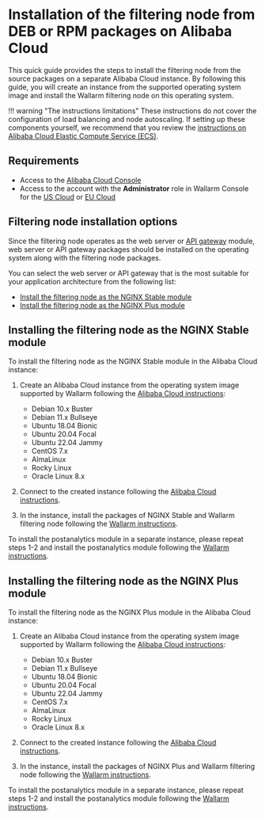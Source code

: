 # Installation of the filtering node from DEB or RPM packages on Alibaba Cloud

This quick guide provides the steps to install the filtering node from the source packages on a separate Alibaba Cloud instance. By following this guide, you will create an instance from the supported operating system image and install the Wallarm filtering node on this operating system.

!!! warning "The instructions limitations"
    These instructions do not cover the configuration of load balancing and node autoscaling. If setting up these components yourself, we recommend that you review the [instructions on Alibaba Cloud Elastic Compute Service (ECS)](https://www.alibabacloud.com/product/ecs).

## Requirements

* Access to the [Alibaba Cloud Console](https://account.alibabacloud.com/login/login.htm)
* Access to the account with the **Administrator** role in Wallarm Console for the [US Cloud](https://us1.my.wallarm.com/) or [EU Cloud](https://my.wallarm.com/)

## Filtering node installation options

Since the filtering node operates as the web server or [API gateway](https://www.wallarm.com/what/the-concept-of-an-api-gateway) module, web server or API gateway packages should be installed on the operating system along with the filtering node packages.

You can select the web server or API gateway that is the most suitable for your application architecture from the following list:

* [Install the filtering node as the NGINX Stable module](#installing-the-filtering-node-as-the-nginx-stable-module)
* [Install the filtering node as the NGINX Plus module](#installing-the-filtering-node-as-the-nginx-plus-module)

## Installing the filtering node as the NGINX Stable module

To install the filtering node as the NGINX Stable module in the Alibaba Cloud instance:

1. Create an Alibaba Cloud instance from the operating system image supported by Wallarm following the [Alibaba Cloud instructions](https://www.alibabacloud.com/help/doc-detail/87190.htm):

    * Debian 10.x Buster
    * Debian 11.x Bullseye
    * Ubuntu 18.04 Bionic
    * Ubuntu 20.04 Focal
    * Ubuntu 22.04 Jammy
    * CentOS 7.x
    * AlmaLinux
    * Rocky Linux
    * Oracle Linux 8.x
2. Connect to the created instance following the [Alibaba Cloud instructions](https://www.alibabacloud.com/help/doc-detail/71529.htm).
3. In the instance, install the packages of NGINX Stable and Wallarm filtering node following the [Wallarm instructions](../../../installation/nginx/dynamic-module.md).

To install the postanalytics module in a separate instance, please repeat steps 1-2 and install the postanalytics module following the [Wallarm instructions](../../../admin-en/installation-postanalytics-en.md).

## Installing the filtering node as the NGINX Plus module

To install the filtering node as the NGINX Plus module in the Alibaba Cloud instance:

1. Create an Alibaba Cloud instance from the operating system image supported by Wallarm following the [Alibaba Cloud instructions](https://www.alibabacloud.com/help/doc-detail/87190.htm):

    * Debian 10.x Buster
    * Debian 11.x Bullseye
    * Ubuntu 18.04 Bionic
    * Ubuntu 20.04 Focal
    * Ubuntu 22.04 Jammy
    * CentOS 7.x
    * AlmaLinux
    * Rocky Linux
    * Oracle Linux 8.x
2. Connect to the created instance following the [Alibaba Cloud instructions](https://www.alibabacloud.com/help/doc-detail/71529.htm).
3. In the instance, install the packages of NGINX Plus and Wallarm filtering node following the [Wallarm instructions](../../../installation/nginx/dynamic-module.md).

To install the postanalytics module in a separate instance, please repeat steps 1-2 and install the postanalytics module following the [Wallarm instructions](../../../admin-en/installation-postanalytics-en.md).
